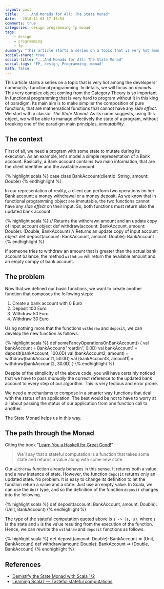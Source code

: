 ```yaml
---
layout: post
title:  "...And Monads for All: The State Monad"
date:   2018-11-03 17:15:53
comments: true
categories: design programming fp monad
tags:
    - design
    - programming
    - fp
summary: "This article starts a series on a topic that is very hot among the developers' community: functional programming. In details, we will focus on monads. The main aim of monads is to make simplier the composition of pure functions, that are mathematical functions that cannot have any side effect. We start with a classic: The State Monad. As its name suggests, using this object, we will be able to manage effectively the state of a program, without breaking one of the paradigm main principles, immutability."
social-share: true
social-title: "...And Monads for All: The State Monad"
social-tags: "FP, design, Programming, monad"
math: false
---
```


This article starts a series on a topic that is very hot among the developers' community: functional programming. In details, we will focus on _monads_. This very complex object coming from the Category Theory is so important in functional programming that is very hard to program without it in this king of paradigm. Its main aim is to make simplier the composition of pure functions, that are mathematical functions that cannot have any _side effect_. We start with a classic: _The State Monad_. As its name suggests, using this object, we will be able to manage effectively the state of a program, without breaking one of the paradigm main principles, _immutability_.

## The context

First of all, we need a program with some state to mutate during its execution. As an example, let's model a simple representation of a Bank account. Basically, a Bank account contains two main information, that are the client identifier and the available amount.

{% highlight scala %}
case class BankAccount(clientId: String, amount: Double)
{% endhighlight %}

In our representation of reality, a client can perform two operations on her Bank account: a money withdrawal or a money deposit. As we know that in functional programming object are immutable, the two functions cannot have any _side effect_ on their input. So, both functions must return also the updated bank account.

{% highlight scala %}
// Returns the withdrawn amount and an update copy of input account object
def withdraw(account: BankAccount, amount: Double): (Double, BankAccount)
// Returns an update copy of input account object
def deposit(account: BankAccount, amount: Double): BankAccount
{% endhighlight %}

If someone tries to withdraw an amount that is greater than the actual bank account balance, the method `withdraw` will return the available amount and an empty compy of bank account.

## The problem

Now that we defined our basic functions, we want to create another function that composes the following steps:

 1. Create a bank account with 0 Euro
 2. Deposit 100 Euro
 3. Withdraw 50 Euro
 4. Withdraw 30 Euro

Using nothing more that the functions `withdraw` and `deposit`, we can develop the new function as follows.

{% highlight scala %}
def someFancyOperationsOnBankAccount() {
  val bankAccount = BankAccount("rcardin", 0.0D)
  val bankAccount1 = deposit(bankAccount, 100.0D)
  val (bankAccount2, amount) = withdraw(bankAccount1, 50.0D)
  val (bankAccount3, amount1) = withdraw(bankAccount2, 30.0D)
}
{% endhighlight %}

Despite of the simplicity of the above code, you will have certainly noticed that we have to pass *manually* the correct reference to the updated bank account to every step of our algorithm. This is very tedious and error prone.

We need a mechanisms to compose in a smarter way functions that deal with the status of an application. The best would be not to have to worry at all about passing the status of our application from one function call to another.

The State Monad helps us in this way.

## The path through the Monad

Citing the book "[Learn You a Haskell for Great Good!](http://learnyouahaskell.com/)"

> We’ll say that a stateful computation is a function that takes some state and returns a value along with some new state.

Our `withdraw` function already behaves in this sense. It returns both a value and a new instance of state. However, the function `deposit` returns only an updated state. No problem. It is easy to change its definition to let the function return a value and a state: Just use an empty value. In Scala, we can use the `Unit` type, and so the definition of the function `deposit` changes into the following.

{% highlight scala %}
def deposit(account: BankAccount, amount: Double): (Unit, BankAccount)
{% endhighlight %}

The type of the stateful computation quoted above is `s -> (a, s)`, where `s` is the state and `a` is the value resulting from the execution of the function. Hence, we can rewrite the `withdraw` and `deposit` functions as follows.

{% highlight scala %}
def deposit(amount: Double): BankAccount => (Unit, BankAccount)
def withdraw(amount: Double): BankAccount => (Double, BankAccount)
{% endhighlight %}

## References

- [Demistify the State Monad with Scala 1/2](http://patricknoir.blogspot.com/2014/12/demistify-state-monad-with-scala-12.html)
- [Learning Scalaz — Tasteful stateful computations](http://eed3si9n.com/learning-scalaz/State.html)
